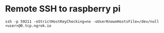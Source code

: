 # Remote SSH to raspberry pi
    ssh -p 59211 -oStrictHostKeyChecking=no -oUserKnownHostsFile=/dev/null <user>@0.tcp.ngrok.io

